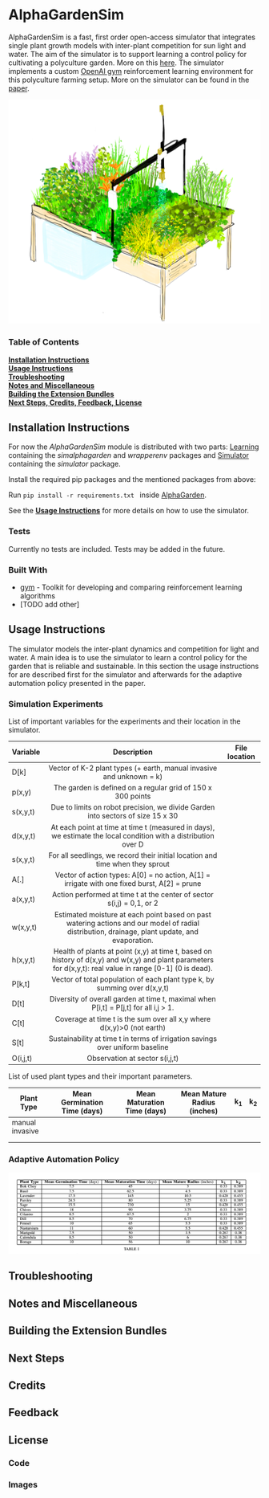 # AlphaGardenSim

AlphaGardenSim is a fast, first order open-access simulator that integrates single plant growth models with inter-plant 
competition for sun light and water. The aim of the simulator is to support learning a control policy for cultivating
a polyculture garden. More on this [here](https://goldberg.berkeley.edu/art/AlphaGarden/). 
The simulator implements a custom [OpenAI gym](https://gym.openai.com/) reinforcement learning environment for this 
polyculture farming setup. More on the simulator can be found in the [paper]().

![AlphaGarden Watercolering](store-assets/watercolorAlphaGarden.png)

### Table of Contents
**[Installation Instructions](#installation-instructions)**<br>
**[Usage Instructions](#usage-instructions)**<br>
**[Troubleshooting](#troubleshooting)**<br>
**[Notes and Miscellaneous](#notes-and-miscellaneous)**<br>
**[Building the Extension Bundles](#building-the-extension-bundles)**<br>
**[Next Steps, Credits, Feedback, License](#next-steps)**<br>

## Installation Instructions

For now the *AlphaGardenSim* module is distributed with two parts: [Learning](https://github.com/BerkeleyAutomation/AlphaGarden/Learning) 
containing the *simalphagarden* and *wrapperenv* packages and [Simulator](https://github.com/BerkeleyAutomation/AlphaGarden/Simulator) 
containing the *simulator* package.

Install the required pip packages and the mentioned packages from above:

Run ```pip install -r requirements.txt ``` inside [AlphaGarden](https://github.com/BerkeleyAutomation/AlphaGarden/).

See the **[Usage Instructions](#usage-instructions)** for more details on how to use the simulator.

### Tests

Currently no tests are included. Tests may be added in the future.

### Built With

* [gym](https://gym.openai.com/) - Toolkit for developing and comparing reinforcement learning algorithms
* [TODO add other]

## Usage Instructions

The simulator models the inter-plant dynamics and competition for light and water. A main idea is to use the simulator
to learn a control policy for the garden that is reliable and sustainable. In this section the usage instructions for are
described first for the simulator and afterwards for the adaptive automation policy presented in the paper.

### Simulation Experiments

List of important variables for the experiments and their location in the simulator.

| Variable  | Description  | File location |
| --------- |:-----------------------------:|:-----------------------------:  |
| D[k] 		|Vector of K-2 plant types (+ earth, manual invasive and unknown = k) |
|p(x,y)  	|The garden is defined on a regular grid of 150 x 300 points|
|s(x,y,t)   |Due to limits on robot precision, we divide Garden into sectors of size 15 x 30
|d(x,y,t)   |At each point at time at time t (measured in days), we estimate the local condition with a distribution over D |
|s(x,y,t)   |For all seedlings, we record their initial location and time when they sprout |
| A[.]		|Vector of action types: A[0] = no action, A[1] = irrigate with one fixed burst, A[2] = prune |
|a(x,y,t)   |Action performed at time t at the center of sector s(i,j)  = 0,1, or 2 |
|w(x,y,t)   |Estimated moisture at each point based on past watering actions and our model of radial distribution, drainage, plant update, and evaporation.|
|h(x,y,t)   |Health of plants at point (x,y) at time t, based on history of d(x,y) and w(x,y) and plant parameters for d(x,y,t): real value in range [0-1]  (0 is dead).|
|P[k,t]		|Vector of total population of each plant type k, by summing over d(x,y,t)|
|D[t]		|Diversity of overall garden at time t, maximal when P[i,t] = P[j,t] for all i,j > 1.|
|C[t]		|Coverage at time t is the sum over all x,y where d(x,y)>0 (not earth)|
|S[t]		|Sustainability at time t in terms of irrigation savings over uniform baseline|
|O(i,j,t)	|Observation at sector s(i,j,t)|

List of used plant types and their important parameters.

| Plant Type      | Mean Germination Time (days)  | Mean Maturation Time (days)  | Mean Mature Radius (inches) | k<sub>1</sub> | k<sub>2</sub> |
| --------------- |:-----------------------------:| :---------------------------:|  :-------------------------:|  :-----------:| -------------:|
| manual invasive | | | | |
| | | | | |
| | | | | |

### Adaptive Automation Policy



![Table of Plants ](store-assets/plantTable.png)

## Troubleshooting

## Notes and Miscellaneous

## Building the Extension Bundles

## Next Steps

## Credits

## Feedback

## License

### Code

### Images

